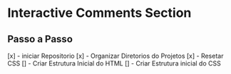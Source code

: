 # Interactive Comments Section


## Passo a Passo

[x] - iniciar Repositorio
[x] - Organizar Diretorios do Projetos
[x] - Resetar CSS
[] - Criar Estrutura Inicial do HTML
[] - Criar Estrutura inicial do CSS
